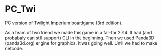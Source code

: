 PC_Twi
======

PC version of Twilight Imperium boardgame (3rd edition).

As a team of two friend we made this game in a far-far 2014. It had (and probabaly can still support) CLI in the beginning. Then we used Panda3D (panda3d.org) engine for graphics. It was going well. Until we had to make netcode. 
